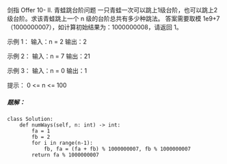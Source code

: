 剑指 Offer 10- II. 青蛙跳台阶问题
一只青蛙一次可以跳上1级台阶，也可以跳上2级台阶。求该青蛙跳上一个 n 级的台阶总共有多少种跳法。
答案需要取模 1e9+7（1000000007），如计算初始结果为：1000000008，请返回 1。

示例 1：
输入：n = 2
输出：2

示例 2：
输入：n = 7
输出：21

示例 3：
输入：n = 0
输出：1

提示：
0 <= n <= 100

##### 题解：
```
class Solution:
    def numWays(self, n: int) -> int:
        fa = 1
        fb = 2
        for i in range(n-1):
            fb, fa = (fa + fb) % 1000000007, fb % 1000000007
        return fa % 1000000007
```